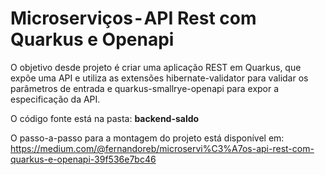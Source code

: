 # Microserviços - API Rest com Quarkus e Openapi

O objetivo desde projeto é criar uma aplicação REST em Quarkus, que expõe uma API e utiliza as extensões hibernate-validator para validar os parâmetros de entrada e quarkus-smallrye-openapi para expor a especificação da API.

O código fonte está na pasta: **backend-saldo**

O passo-a-passo para a montagem do projeto está disponível em:
https://medium.com/@fernandoreb/microservi%C3%A7os-api-rest-com-quarkus-e-openapi-39f536e7bc46
